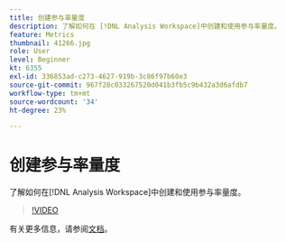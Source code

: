 ```yaml
---
title: 创建参与率量度
description: 了解如何在 [!DNL Analysis Workspace]中创建和使用参与率量度。
feature: Metrics
thumbnail: 41266.jpg
role: User
level: Beginner
kt: 6355
exl-id: 336853ad-c273-4627-919b-3c86f97b60e3
source-git-commit: 967f28c033267520d041b3fb5c9b432a3d6afdb7
workflow-type: tm+mt
source-wordcount: '34'
ht-degree: 23%

---
```


# 创建参与率量度

了解如何在[!DNL Analysis Workspace]中创建和使用参与率量度。

>[!VIDEO](https://video.tv.adobe.com/v/3429891/?quality=12&learn=on&captions=chi_hans)

有关更多信息，请参阅[文档](https://experienceleague.adobe.com/docs/analytics/components/calculated-metrics/calcmetric-workflow/participation-metric.html?lang=zh-Hans)。
